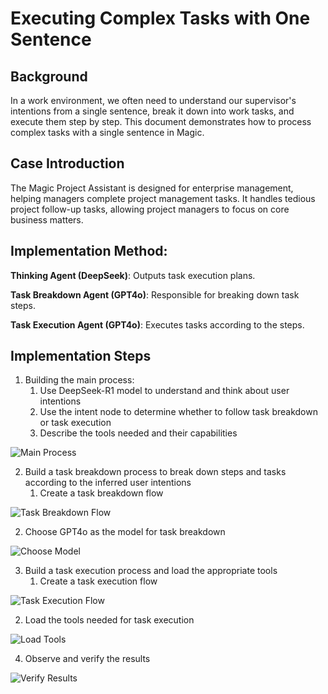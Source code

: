 # Executing Complex Tasks with One Sentence

## Background
In a work environment, we often need to understand our supervisor's intentions from a single sentence, break it down into work tasks, and execute them step by step. This document demonstrates how to process complex tasks with a single sentence in Magic.

## Case Introduction
The Magic Project Assistant is designed for enterprise management, helping managers complete project management tasks. It handles tedious project follow-up tasks, allowing project managers to focus on core business matters.

## Implementation Method:
**Thinking Agent (DeepSeek)**: Outputs task execution plans.

**Task Breakdown Agent (GPT4o)**: Responsible for breaking down task steps.

**Task Execution Agent (GPT4o)**: Executes tasks according to the steps.

## Implementation Steps
1. Building the main process:
   1. Use DeepSeek-R1 model to understand and think about user intentions
   2. Use the intent node to determine whether to follow task breakdown or task execution
   3. Describe the tools needed and their capabilities

![Main Process](https://cdn.letsmagic.cn/static/img/flow1.png)

2. Build a task breakdown process to break down steps and tasks according to the inferred user intentions
   1. Create a task breakdown flow

![Task Breakdown Flow](https://cdn.letsmagic.cn/static/img/flow2.png)

   2. Choose GPT4o as the model for task breakdown

![Choose Model](https://cdn.letsmagic.cn/static/img/flow3.png)

3. Build a task execution process and load the appropriate tools
   1. Create a task execution flow

![Task Execution Flow](https://cdn.letsmagic.cn/static/img/flow4.png)

   2. Load the tools needed for task execution

![Load Tools](https://cdn.letsmagic.cn/static/img/flow5.png)

4. Observe and verify the results

![Verify Results](https://cdn.letsmagic.cn/static/img/flow5.png) 
